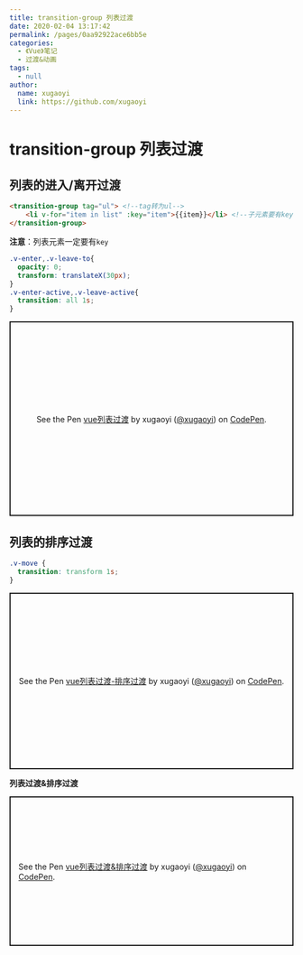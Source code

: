 ```yaml
---
title: transition-group 列表过渡
date: 2020-02-04 13:17:42
permalink: /pages/0aa92922ace6bb5e
categories: 
  - 《Vue》笔记
  - 过渡&动画
tags: 
  - null
author: 
  name: xugaoyi
  link: https://github.com/xugaoyi
---
```

# transition-group 列表过渡

## 列表的进入/离开过渡

```html
<transition-group tag="ul"> <!--tag转为ul-->
    <li v-for="item in list" :key="item">{{item}}</li> <!--子元素要有key-->
</transition-group>
```
**注意**：列表元素一定要有`key`
<!-- more -->
```css
.v-enter,.v-leave-to{
  opacity: 0;
  transform: translateX(30px);
}
.v-enter-active,.v-leave-active{
  transition: all 1s;
}
```

<p class="codepen" data-height="345" data-theme-id="light" data-default-tab="html,result" data-user="xugaoyi" data-slug-hash="WNvxGjQ" style="height: 345px; box-sizing: border-box; display: flex; align-items: center; justify-content: center; border: 2px solid; margin: 1em 0; padding: 1em;" data-pen-title="vue列表过渡">
  <span>See the Pen <a href="https://codepen.io/xugaoyi/pen/WNvxGjQ">
  vue列表过渡</a> by xugaoyi (<a href="https://codepen.io/xugaoyi">@xugaoyi</a>)
  on <a href="https://codepen.io">CodePen</a>.</span>
</p>
<script async src="https://static.codepen.io/assets/embed/ei.js"></script>

## 列表的排序过渡

```css
.v-move {
  transition: transform 1s;
}
```



<p class="codepen" data-height="313" data-theme-id="light" data-default-tab="html,result" data-user="xugaoyi" data-slug-hash="gOpMwXN" style="height: 313px; box-sizing: border-box; display: flex; align-items: center; justify-content: center; border: 2px solid; margin: 1em 0; padding: 1em;" data-pen-title="vue列表过渡-排序过渡">
  <span>See the Pen <a href="https://codepen.io/xugaoyi/pen/gOpMwXN">
  vue列表过渡-排序过渡</a> by xugaoyi (<a href="https://codepen.io/xugaoyi">@xugaoyi</a>)
  on <a href="https://codepen.io">CodePen</a>.</span>
</p>
<script async src="https://static.codepen.io/assets/embed/ei.js"></script>

**列表过渡&排序过渡**

<p class="codepen" data-height="265" data-theme-id="light" data-default-tab="html,result" data-user="xugaoyi" data-slug-hash="VwLjmmw" style="height: 265px; box-sizing: border-box; display: flex; align-items: center; justify-content: center; border: 2px solid; margin: 1em 0; padding: 1em;" data-pen-title="vue列表过渡&amp;amp;排序过渡">
  <span>See the Pen <a href="https://codepen.io/xugaoyi/pen/VwLjmmw">
  vue列表过渡&amp;排序过渡</a> by xugaoyi (<a href="https://codepen.io/xugaoyi">@xugaoyi</a>)
  on <a href="https://codepen.io">CodePen</a>.</span>
</p>
<script async src="https://static.codepen.io/assets/embed/ei.js"></script>